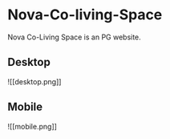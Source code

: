 # Nova-Co-living-Space
Nova Co-Living Space is an PG website.

## Desktop
![[desktop.png]]

## Mobile
![[mobile.png]]